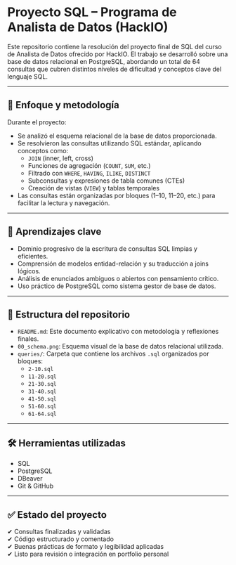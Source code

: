 # Proyecto SQL – Programa de Analista de Datos (HackIO)

Este repositorio contiene la resolución del proyecto final de SQL del curso de Analista de Datos ofrecido por HackIO. 
El trabajo se desarrolló sobre una base de datos relacional en PostgreSQL, abordando un total de 64 consultas que cubren distintos niveles de dificultad y conceptos clave del lenguaje SQL.

---

## 🔧 Enfoque y metodología

Durante el proyecto:

- Se analizó el esquema relacional de la base de datos proporcionada.
- Se resolvieron las consultas utilizando SQL estándar, aplicando conceptos como:
  - `JOIN` (inner, left, cross)
  - Funciones de agregación (`COUNT`, `SUM`, etc.)
  - Filtrado con `WHERE`, `HAVING`, `ILIKE`, `DISTINCT`
  - Subconsultas y expresiones de tabla comunes (CTEs)
  - Creación de vistas (`VIEW`) y tablas temporales
- Las consultas están organizadas por bloques (1–10, 11–20, etc.) para facilitar la lectura y navegación.

---

## 🧠 Aprendizajes clave

- Dominio progresivo de la escritura de consultas SQL limpias y eficientes.
- Comprensión de modelos entidad-relación y su traducción a joins lógicos.
- Análisis de enunciados ambiguos o abiertos con pensamiento crítico.
- Uso práctico de PostgreSQL como sistema gestor de base de datos.

---

## 📁 Estructura del repositorio

- `README.md`: Este documento explicativo con metodología y reflexiones finales.
- `00_schema.png`: Esquema visual de la base de datos relacional utilizada.
- `queries/`: Carpeta que contiene los archivos `.sql` organizados por bloques:
  - `2-10.sql`
  - `11-20.sql`
  - `21-30.sql`
  - `31-40.sql`
  - `41-50.sql`
  - `51-60.sql`
  - `61-64.sql`

---

## 🛠 Herramientas utilizadas

- SQL
- PostgreSQL
- DBeaver
- Git & GitHub

---

## ✅ Estado del proyecto

✔ Consultas finalizadas y validadas  
✔ Código estructurado y comentado  
✔ Buenas prácticas de formato y legibilidad aplicadas  
✔ Listo para revisión o integración en portfolio personal

